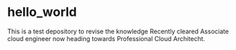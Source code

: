 # hello_world
This is a test depository to revise the knowledge
Recently cleared Associate cloud engineer now heading towards Professional Cloud Architecht.
